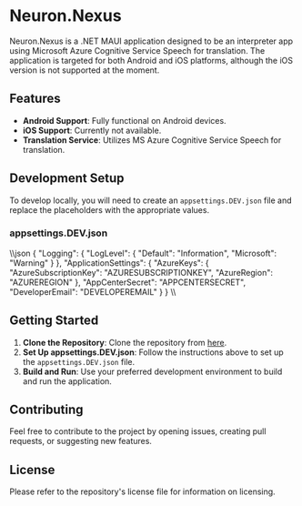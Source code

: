 # Neuron.Nexus

Neuron.Nexus is a .NET MAUI application designed to be an interpreter app using Microsoft Azure Cognitive Service Speech for translation. The application is targeted for both Android and iOS platforms, although the iOS version is not supported at the moment.

## Features

- **Android Support**: Fully functional on Android devices.
- **iOS Support**: Currently not available.
- **Translation Service**: Utilizes MS Azure Cognitive Service Speech for translation.

## Development Setup

To develop locally, you will need to create an `appsettings.DEV.json` file and replace the placeholders with the appropriate values.

### appsettings.DEV.json

\\\json
{
  "Logging": {
    "LogLevel": {
      "Default": "Information",
      "Microsoft": "Warning"
    }
  },
  "ApplicationSettings": {
    "AzureKeys": {
      "AzureSubscriptionKey": "AZURESUBSCRIPTIONKEY",
      "AzureRegion": "AZUREREGION"
    },
    "AppCenterSecret": "APPCENTERSECRET",
    "DeveloperEmail": "DEVELOPEREMAIL"
  }
}
\\\

## Getting Started

1. **Clone the Repository**: Clone the repository from [here](https://github.com/AllramEst83/Neuron.Nexus).
2. **Set Up appsettings.DEV.json**: Follow the instructions above to set up the `appsettings.DEV.json` file.
3. **Build and Run**: Use your preferred development environment to build and run the application.

## Contributing

Feel free to contribute to the project by opening issues, creating pull requests, or suggesting new features.

## License

Please refer to the repository's license file for information on licensing.
